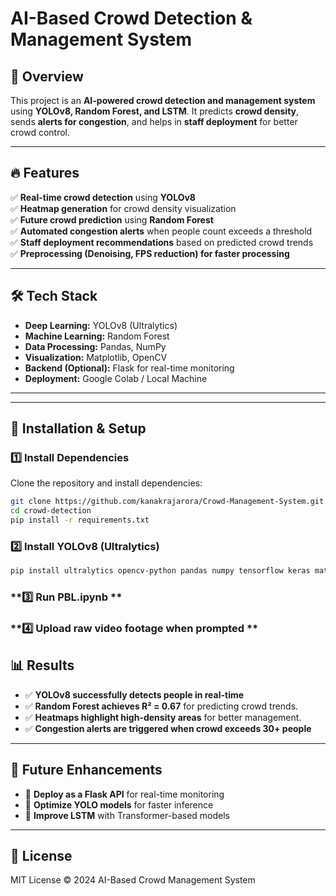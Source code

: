 # AI-Based Crowd Detection & Management System  

## 📌 Overview  
This project is an **AI-powered crowd detection and management system** using **YOLOv8, Random Forest, and LSTM**. It predicts **crowd density**, sends **alerts for congestion**, and helps in **staff deployment** for better crowd control.  

---

## 🔥 Features  
✅ **Real-time crowd detection** using **YOLOv8**  
✅ **Heatmap generation** for crowd density visualization  
✅ **Future crowd prediction** using **Random Forest**  
✅ **Automated congestion alerts** when people count exceeds a threshold  
✅ **Staff deployment recommendations** based on predicted crowd trends  
✅ **Preprocessing (Denoising, FPS reduction) for faster processing**  

---

## 🛠️ Tech Stack  
- **Deep Learning:** YOLOv8 (Ultralytics)  
- **Machine Learning:** Random Forest
- **Data Processing:** Pandas, NumPy  
- **Visualization:** Matplotlib, OpenCV  
- **Backend (Optional):** Flask for real-time monitoring  
- **Deployment:** Google Colab / Local Machine  

---

---

## 🚀 Installation & Setup  

### **1️⃣ Install Dependencies**  
Clone the repository and install dependencies:  
```bash
git clone https://github.com/kanakrajarora/Crowd-Management-System.git
cd crowd-detection
pip install -r requirements.txt
```
### **2️⃣ Install YOLOv8 (Ultralytics)**
```bash
pip install ultralytics opencv-python pandas numpy tensorflow keras matplotlib
```
### **3️⃣ Run PBL.ipynb **

### **4️⃣ Upload raw video footage when prompted **


## 📊 Results  
- ✅ **YOLOv8 successfully detects people in real-time**  
- ✅ **Random Forest achieves R² = 0.67** for predicting crowd trends. 
- ✅ **Heatmaps highlight high-density areas** for better management.   
- ✅ **Congestion alerts are triggered when crowd exceeds 30+ people**  

---

## 🚀 Future Enhancements  
- 🔹 **Deploy as a Flask API** for real-time monitoring  
- 🔹 **Optimize YOLO models** for faster inference  
- 🔹 **Improve LSTM** with Transformer-based models

---

## 📝 License  
MIT License © 2024 AI-Based Crowd Management System  

